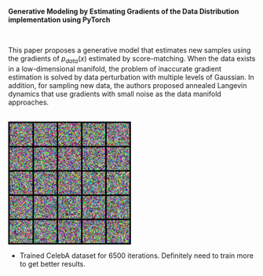 **Generative Modeling by Estimating Gradients of the Data Distribution implementation using PyTorch**

</br>

This paper proposes a generative model that estimates new samples using the gradients of $p_{data}(x)$ estimated by score-matching. When the data exists in a low-dimensional manifold, the problem of inaccurate gradient estimation is solved by data perturbation with multiple levels of Gaussian. In addition, for sampling new data, the authors proposed annealed Langevin dynamics that use gradients with small noise as the data manifold approaches.

</br>

<img src="figure/movie.gif" width="250" align="center">

</br>

- Trained CelebA dataset for 6500 iterations. Definitely need to train more to get better results.